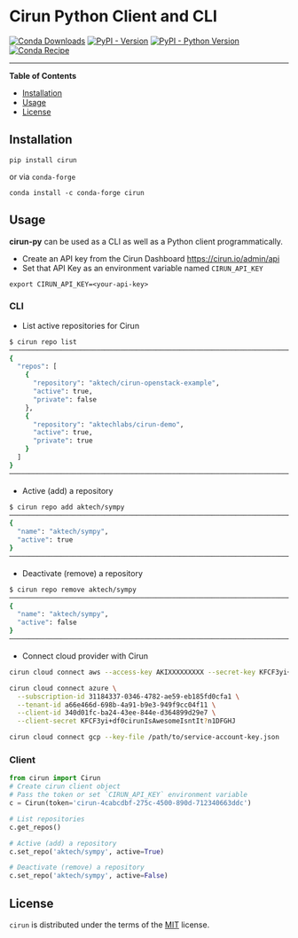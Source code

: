 # Cirun Python Client and CLI

[![Conda Downloads](https://img.shields.io/conda/dn/conda-forge/cirun.svg)](https://anaconda.org/conda-forge/cirun) [![PyPI - Version](https://img.shields.io/pypi/v/cirun.svg)](https://pypi.org/project/cirun)
[![PyPI - Python Version](https://img.shields.io/pypi/pyversions/cirun.svg)](https://pypi.org/project/cirun) [![Conda Recipe](https://img.shields.io/badge/recipe-cirun-green.svg)](https://anaconda.org/conda-forge/cirun) 

-----

**Table of Contents**

- [Installation](#installation)
- [Usage](#usage)
- [License](#license)

## Installation

```console
pip install cirun
```

or via `conda-forge`

```console
conda install -c conda-forge cirun
```

## Usage

**cirun-py** can be used as a CLI as well as a Python client programmatically.

- Create an API key from the Cirun Dashboard https://cirun.io/admin/api
- Set that API Key as an environment variable named `CIRUN_API_KEY`

```console
export CIRUN_API_KEY=<your-api-key>
```

### CLI

- List active repositories for Cirun

```bash
$ cirun repo list
──────────────────────────────────────────────────────────────────────────────────────────────────────────
{
  "repos": [
    {
      "repository": "aktech/cirun-openstack-example",
      "active": true,
      "private": false
    },
    {
      "repository": "aktechlabs/cirun-demo",
      "active": true,
      "private": true
    }
  ]
}
──────────────────────────────────────────────────────────────────────────────────────────────────────────
```

- Active (add) a repository

```bash
$ cirun repo add aktech/sympy
──────────────────────────────────────────────────────────────────────────────────────────────────────────
{
  "name": "aktech/sympy",
  "active": true
}
──────────────────────────────────────────────────────────────────────────────────────────────────────────
```

- Deactivate (remove) a repository

```bash
$ cirun repo remove aktech/sympy
──────────────────────────────────────────────────────────────────────────────────────────────────────────
{
  "name": "aktech/sympy",
  "active": false
}
──────────────────────────────────────────────────────────────────────────────────────────────────────────
```

- Connect cloud provider with Cirun

```bash
cirun cloud connect aws --access-key AKIXXXXXXXXX --secret-key KFCF3yi+df0n12345678AMASDFGHJ

cirun cloud connect azure \
  --subscription-id 31184337-0346-4782-ae59-eb185fd0cfa1 \
  --tenant-id a66e466d-698b-4a91-b9e3-949f9cc04f11 \
  --client-id 340d01fc-ba24-43ee-844e-d364899d29e7 \
  --client-secret KFCF3yi+df0cirunIsAwesomeIsntIt?n1DFGHJ

cirun cloud connect gcp --key-file /path/to/service-account-key.json
```

### Client

```python
from cirun import Cirun
# Create cirun client object
# Pass the token or set `CIRUN_API_KEY` environment variable
c = Cirun(token='cirun-4cabcdbf-275c-4500-890d-712340663ddc')

# List repositories
c.get_repos()

# Active (add) a repository
c.set_repo('aktech/sympy', active=True)

# Deactivate (remove) a repository
c.set_repo('aktech/sympy', active=False)
```

## License

`cirun` is distributed under the terms of the [MIT](https://spdx.org/licenses/MIT.html) license.
